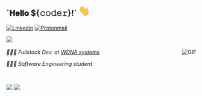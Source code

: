 <h2> `𝐇𝐞𝐥𝐥𝐨 ${𝚌𝚘𝚍𝚎𝚛}!` <img src="https://github.com/ABSphreak/ABSphreak/blob/master/gifs/Hi.gif" width="30px"></h2>

[![Linkedin](https://img.shields.io/badge/-LinkedIn-blue?style=flat&logo=Linkedin&logoColor=white)](https://www.linkedin.com/in/joaofelipeleonello/)
[![Protonmail](https://img.shields.io/badge/ProtonMail-8B89CC?style=for-the-badge&logo=protonmail&logoColor=white)](mailto:joao.leonello@protonmail.com)


<p>
<img src="https://visitor-badge.laobi.icu/badge?page_id=JoaoLeonello" id="counter">
</p>

<img align="right" alt="GIF" src="https://media1.giphy.com/media/o0vwzuFwCGAFO/200w.webp?cid=ecf05e47592k99ty25619achsfag0014n4voi03i33hqv7uj&rid=200w.webp" />
<p><em>👨🏻‍💻 Fullstack Dev. at <a href="https://wdna.com.br/">WDNA systems</a></em></p>
<p><em>👨🏻‍🎓 Software Engineering student</p></em>

<br>

<p>
  <img src="https://github-readme-stats.vercel.app/api?username=JoaoLeonello&show_icons=true&theme=gotham">
  <img src="https://github-readme-stats.vercel.app/api/top-langs/?username=JoaoLeonello&langs_count=10&theme=gotham&layout=compact">
</p>
